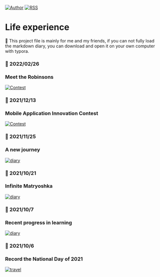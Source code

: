 [![Author](https://img.shields.io/badge/Author-ChuanyangChen-red.svg "Author")](https://github.com/Ulrich2003 "Author")
[![RSS](https://img.shields.io/badge/RSS-markdown-green.svg "RSS")](https://ulrich2003.github.io/mylife/ "RSS")

# Life experience

📝 This project file is mainly for me and my friends, if you can not fully load the markdown diary, you can download and open it on your own computer with typora.

### 📅 2022/02/26
### Meet the Robinsons
[![Contest](https://img.shields.io/badge/Contest-ClickToEnter-green.svg "Contest")](https://ulrich2003.github.io/mylife/2022_Feb_26_Sat.html "diary")

### 📅 2021/12/13
### Mobile Application Innovation Contest
[![Contest](https://img.shields.io/badge/Contest-ClickToEnter-green.svg "Contest")](https://ulrich2003.github.io/mylife/Record_an_ios_front_end_project_2021_12_12.html "diary")

### 📅 2021/11/25
### A new journey
[![diary](https://img.shields.io/badge/diary-ClickToEnter-yellow.svg "diary")](https://ulrich2003.github.io/mylife/EMO2021_11_25.html "diary")

### 📅 2021/10/21
### Infinite Matryoshka
[![diary](https://img.shields.io/badge/diary-ClickToEnter-yellow.svg "diary")](https://ulrich2003.github.io/mylife/InfiniteMatryoshka2021_10_21.html "diary")

### 📅 2021/10/7
### Recent progress in learning
[![diary](https://img.shields.io/badge/diary-ClickToEnter-yellow.svg "diary")](https://ulrich2003.github.io/mylife/Recentprogressinlearning2021107.html "diary")

### 📅 2021/10/6
### Record the National Day of 2021
[![travel](https://img.shields.io/badge/travel-ClickToEnter-blue.svg "travel")](https://ulrich2003.github.io/mylife/RecordtheNationalDayof2021.html "travel")

